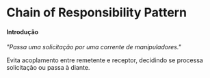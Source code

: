 # Chain of Responsibility Pattern

#### Introdução
_"Passa uma solicitação por uma corrente de manipuladores."_

Evita acoplamento entre remetente e receptor, decidindo se processa solicitação ou passa à diante.

#### 